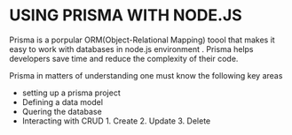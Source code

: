 # USING PRISMA WITH NODE.JS
Prisma is a porpular ORM(Object-Relational Mapping) toool that makes it easy to work with databases in node.js environment . Prisma helps developers save time and reduce the complexity of their code.

Prisma in matters of understanding one must know the following key areas
- setting up a prisma project
- Defining a data model
- Quering the database
- Interacting with CRUD
            1. Create
            2. Update
            3. Delete